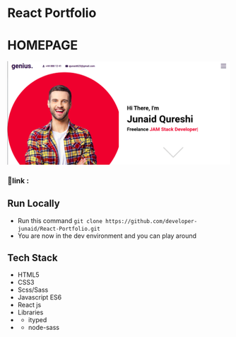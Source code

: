 # React Portfolio

# HOMEPAGE

<img src='home.png'/>

### :link:link :

## Run Locally

- Run this command `git clone https://github.com/developer-junaid/React-Portfolio.git`
- You are now in the dev environment and you can play around

## Tech Stack

- HTML5
- CSS3
- Scss/Sass
- Javascript ES6
- React js
- Libraries
- - ityped
- - node-sass
